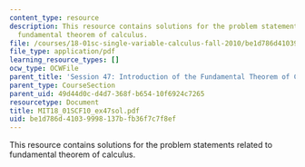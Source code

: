 ```yaml
---
content_type: resource
description: This resource contains solutions for the problem statements related to
  fundamental theorem of calculus.
file: /courses/18-01sc-single-variable-calculus-fall-2010/be1d786d41039998137bfb36f7c7f8ef_MIT18_01SCF10_ex47sol.pdf
file_type: application/pdf
learning_resource_types: []
ocw_type: OCWFile
parent_title: 'Session 47: Introduction of the Fundamental Theorem of Calculus'
parent_type: CourseSection
parent_uid: 49d44d0c-d4d7-368f-b654-10f6924c7265
resourcetype: Document
title: MIT18_01SCF10_ex47sol.pdf
uid: be1d786d-4103-9998-137b-fb36f7c7f8ef
---
```

This resource contains solutions for the problem statements related to fundamental theorem of calculus.